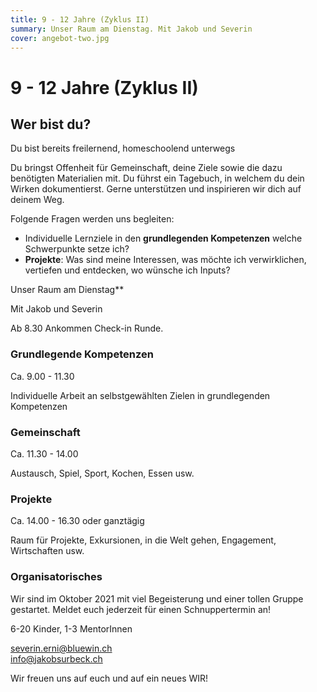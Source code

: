 ```yaml
---
title: 9 - 12 Jahre (Zyklus II)
summary: Unser Raum am Dienstag. Mit Jakob und Severin
cover: angebot-two.jpg
---
```


# 9 - 12 Jahre (Zyklus II)

## Wer bist du?

Du bist bereits freilernend, homeschoolend unterwegs

Du bringst Offenheit für Gemeinschaft, deine Ziele sowie die dazu benötigten Materialien mit. Du führst ein Tagebuch, in welchem du dein Wirken dokumentierst. Gerne unterstützen und inspirieren wir dich auf deinem Weg.

Folgende Fragen werden uns begleiten:

- Individuelle Lernziele in den **grundlegenden Kompetenzen** welche Schwerpunkte setze ich?
- **Projekte**: Was sind meine Interessen, was möchte ich verwirklichen, vertiefen und entdecken, wo wünsche ich Inputs?

Unser Raum am Dienstag\*\*

Mit Jakob und Severin

Ab 8.30 Ankommen Check-in Runde.

### Grundlegende Kompetenzen

Ca. 9.00 - 11.30

Individuelle Arbeit an selbstgewählten Zielen in grundlegenden Kompetenzen

### Gemeinschaft

Ca. 11.30 - 14.00

Austausch, Spiel, Sport, Kochen, Essen usw.

### Projekte

Ca. 14.00 - 16.30 oder ganztägig

Raum für Projekte, Exkursionen, in die Welt gehen, Engagement, Wirtschaften usw.

### Organisatorisches

Wir sind im Oktober 2021 mit viel Begeisterung und einer tollen Gruppe gestartet. Meldet euch jederzeit für einen Schnuppertermin an!

6-20 Kinder, 1-3 MentorInnen

[severin.erni@bluewin.ch](severin.erni@bluewin.ch)\
[info@jakobsurbeck.ch](info@jakobsurbeck.ch)

Wir freuen uns auf euch und auf ein neues WIR!
